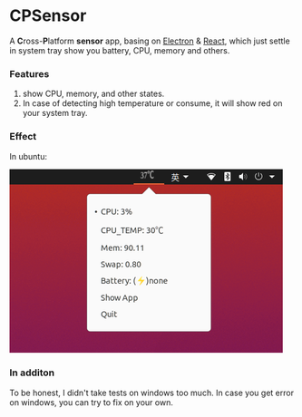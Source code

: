 # CPSensor
A **C**ross-**P**latform **sensor** app, basing on [Electron](https://www.electronjs.org/) & [React](https://github.com/facebook/react/), which just settle in system tray show you battery, CPU, memory and others.


### Features
1. show CPU, memory, and other states.
2. In case of detecting high temperature or consume, it will show red on your system tray.




### Effect

In ubuntu: 

![ubuntu](https://raw.githubusercontent.com/BruceWind/CPSensor/main/screenshot/ubuntu_senso_screenshot.png)


### In additon

To be honest, I didn't take tests on windows too much. In case you get error on windows, you can try to fix on your own.
